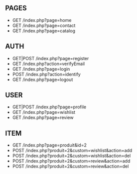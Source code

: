 
## PAGES

- GET /index.php?page=home
- GET /index.php?page=contact
- GET /index.php?page=catalog

## AUTH

- GET|POST /index.php?page=register
- GET /index.php?action=verifyEmail
- GET /index.php?page=login
- POST /index.php?action=identify
- GET /index.php?page=logout

## USER

- GET|POST /index.php?page=profile
- GET /index.php?page=wishlist
- GET /index.php?page=review

## ITEM

- GET /index.php?page=produit&id=2
- POST /index.php?produit=2&custom=wishlist&action=add
- POST /index.php?produit=2&custom=wishlist&action=del
- POST /index.php?produit=2&custom=review&action=add
- POST /index.php?produit=2&custom=review&action=del
